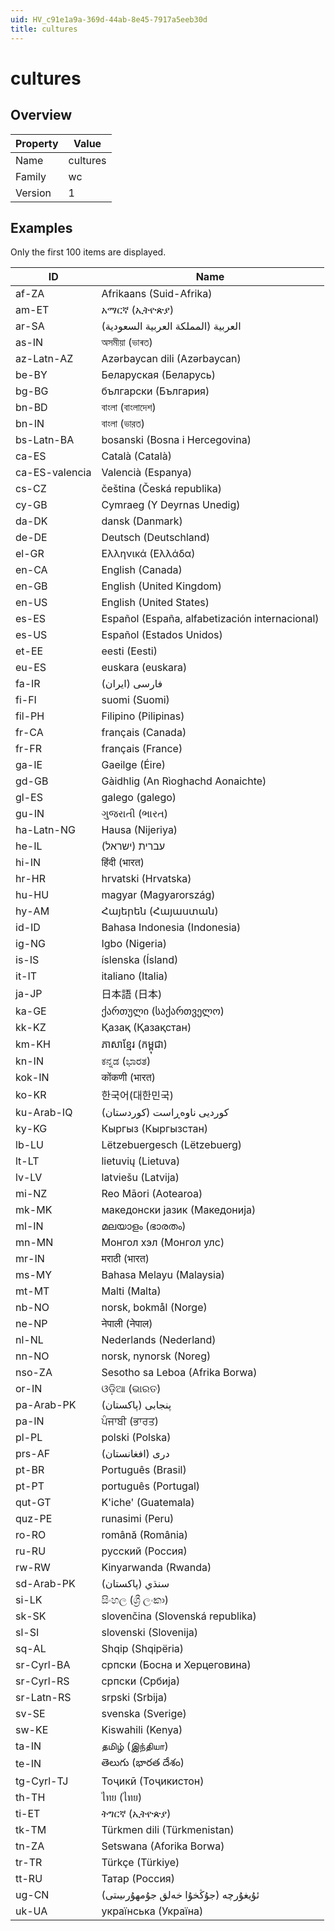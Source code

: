 ```yaml
---
uid: HV_c91e1a9a-369d-44ab-8e45-7917a5eeb30d
title: cultures
---
```


# cultures

## Overview

Property|Value
---|--- 
Name|cultures 
Family|wc 
Version|1

## Examples

Only the first 100 items are displayed. 

ID|Name
---|--- 
af-ZA|Afrikaans (Suid-Afrika) 
am-ET|አማርኛ (ኢትዮጵያ) 
ar-SA|العربية (المملكة العربية السعودية) 
as-IN|অসমীয়া (ভাৰত) 
az-Latn-AZ|Azərbaycan dili (Azərbaycan) 
be-BY|Беларуская (Беларусь) 
bg-BG|български (България) 
bn-BD|বাংলা (বাংলাদেশ) 
bn-IN|বাংলা (ভারত) 
bs-Latn-BA|bosanski (Bosna i Hercegovina) 
ca-ES|Català (Català) 
ca-ES-valencia|Valencià (Espanya) 
cs-CZ|čeština (Česká republika) 
cy-GB|Cymraeg (Y Deyrnas Unedig) 
da-DK|dansk (Danmark) 
de-DE|Deutsch (Deutschland) 
el-GR|Ελληνικά (Ελλάδα) 
en-CA|English (Canada) 
en-GB|English (United Kingdom) 
en-US|English (United States) 
es-ES|Español (España, alfabetización internacional) 
es-US|Español (Estados Unidos) 
et-EE|eesti (Eesti) 
eu-ES|euskara (euskara) 
fa-IR|فارسى (ایران) 
fi-FI|suomi (Suomi) 
fil-PH|Filipino (Pilipinas) 
fr-CA|français (Canada) 
fr-FR|français (France) 
ga-IE|Gaeilge (Éire) 
gd-GB|Gàidhlig (An Rìoghachd Aonaichte) 
gl-ES|galego (galego) 
gu-IN|ગુજરાતી (ભારત) 
ha-Latn-NG|Hausa (Nijeriya) 
he-IL|עברית (ישראל) 
hi-IN|हिंदी (भारत) 
hr-HR|hrvatski (Hrvatska) 
hu-HU|magyar (Magyarország) 
hy-AM|Հայերեն (Հայաստան) 
id-ID|Bahasa Indonesia (Indonesia) 
ig-NG|Igbo (Nigeria) 
is-IS|íslenska (Ísland) 
it-IT|italiano (Italia) 
ja-JP|日本語 (日本) 
ka-GE|ქართული (საქართველო) 
kk-KZ|Қазақ (Қазақстан) 
km-KH|ភាសាខ្មែរ (កម្ពុជា) 
kn-IN|ಕನ್ನಡ (ಭಾರತ) 
kok-IN|कोंकणी (भारत) 
ko-KR|한국어(대한민국) 
ku-Arab-IQ|کوردیی ناوەڕاست (کوردستان) 
ky-KG|Кыргыз (Кыргызстан) 
lb-LU|Lëtzebuergesch (Lëtzebuerg) 
lt-LT|lietuvių (Lietuva) 
lv-LV|latviešu (Latvija) 
mi-NZ|Reo Māori (Aotearoa) 
mk-MK|македонски јазик (Македонија) 
ml-IN|മലയാളം (ഭാരതം) 
mn-MN|Монгол хэл (Монгол улс) 
mr-IN|मराठी (भारत) 
ms-MY|Bahasa Melayu (Malaysia) 
mt-MT|Malti (Malta) 
nb-NO|norsk, bokmål (Norge) 
ne-NP|नेपाली (नेपाल) 
nl-NL|Nederlands (Nederland) 
nn-NO|norsk, nynorsk (Noreg) 
nso-ZA|Sesotho sa Leboa (Afrika Borwa) 
or-IN|ଓଡ଼ିଆ (ଭାରତ) 
pa-Arab-PK|پنجابی (پاکستان) 
pa-IN|ਪੰਜਾਬੀ (ਭਾਰਤ) 
pl-PL|polski (Polska) 
prs-AF|درى (افغانستان) 
pt-BR|Português (Brasil) 
pt-PT|português (Portugal) 
qut-GT|K'iche' (Guatemala) 
quz-PE|runasimi (Peru) 
ro-RO|română (România) 
ru-RU|русский (Россия) 
rw-RW|Kinyarwanda (Rwanda) 
sd-Arab-PK|سنڌي (پاکستان) 
si-LK|සිංහල (ශ්‍රී ලංකා) 
sk-SK|slovenčina (Slovenská republika) 
sl-SI|slovenski (Slovenija) 
sq-AL|Shqip (Shqipëria) 
sr-Cyrl-BA|српски (Босна и Херцеговина) 
sr-Cyrl-RS|српски (Србија) 
sr-Latn-RS|srpski (Srbija) 
sv-SE|svenska (Sverige) 
sw-KE|Kiswahili (Kenya) 
ta-IN|தமிழ் (இந்தியா) 
te-IN|తెలుగు (భారత దేశం) 
tg-Cyrl-TJ|Тоҷикӣ (Тоҷикистон) 
th-TH|ไทย (ไทย) 
ti-ET|ትግርኛ (ኢትዮጵያ) 
tk-TM|Türkmen dili (Türkmenistan) 
tn-ZA|Setswana (Aforika Borwa) 
tr-TR|Türkçe (Türkiye) 
tt-RU|Татар (Россия) 
ug-CN|ئۇيغۇرچە (جۇڭخۇا خەلق جۇمھۇرىيىتى) 
uk-UA|українська (Україна)